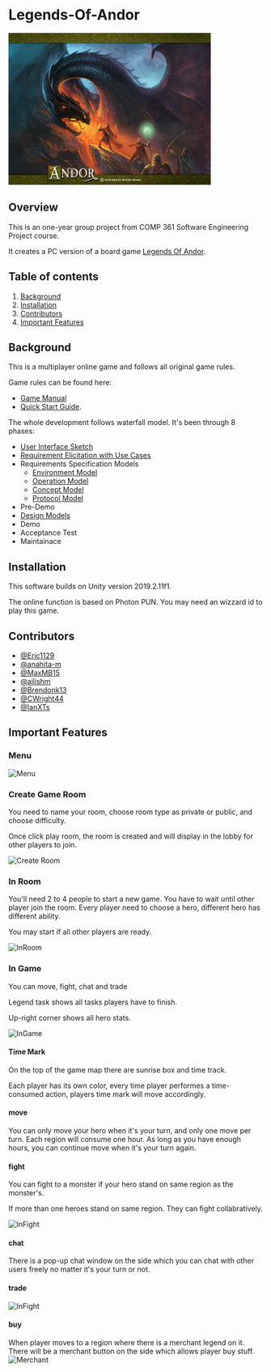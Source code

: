 # Legends-Of-Andor

<img src="https://raw.githubusercontent.com/Eric1129/Legends-Of-Andor/Re-format/AndorAssets/Andor_HP_Art_07_01.jpg" width="400" height="300">

## Overview
This is an one-year group project from COMP 361 Software Engineering Project course.

It creates a PC version of a board game [Legends Of Andor](http://legendsofandor.com). 

## Table of contents
1. [Background](#background)
2. [Installation](#installation)
3. [Contributors](#contributors)
4. [Important Features](#important-features)

## Background
This is a multiplayer online game and follows all original game rules.

Game rules can be found here: 

- [Game Manual](AndorAssets/Andor_Manual.pdf)
- [Quick Start Guide](AndorAssets/Andor_QuickStart.pdf).

The whole development follows waterfall model. It's been through 8 phases:

- [User Interface Sketch](Milestones/M1_UI_Sketch.pdf)
- [Requirement Elicitation with Use Cases](Milestones/M2_Use_Cases.pdf)
- Requirements Specification Models 
  - [Environment Model](Milestones/M3_Environment_Model.pdf)
  - [Operation Model](Milestones/M3_Operation_Model.pdf)
  - [Concept Model](Milestones/M3_Concept_Model.pdf)
  - [Protocol Model](Milestones/M3_Protocol_Model.jucm)
- Pre-Demo
- [Design Models](Milestones/M5_Design_Models.zip)
- Demo
- Acceptance Test
- Maintainace

## Installation
This software builds on Unity version 2019.2.11f1.

The online function is based on Photon PUN. You may need an wizzard id to play this game. 

## Contributors
- [@Eric1129](https://github.com/Eric1129) 
- [@anahita-m](https://github.com/anahita-m)
- [@MaxMB15](https://github.com/MaxMB15)
- [@ailishm](https://github.com/ailishm)
- [@Brendonk13](https://github.com/Brendonk13)
- [@CWright44](https://github.com/CWright44)
- [@IanXTs](https://github.com/IanXTs)

## Important Features

### Menu

![Menu](https://github.com/Eric1129/Legends-Of-Andor/raw/master/AndorAssets/MenuScene.png)

### Create Game Room

You need to name your room, choose room type as private or public, and choose difficulty. 

Once click play room, the room is created and will display in the lobby for other players to join.

![Create Room](./AndorAssets/CreateRoomScene.png)

### In Room

You'll need 2 to 4 people to start a new game. You have to wait until other player join the room. Every player need to choose a hero, different hero has different ability.

You may start if all other players are ready.

![InRoom](https://github.com/Eric1129/Legends-Of-Andor/raw/master/AndorAssets/InRoom.png)

### In Game

You can move, fight, chat and trade 

Legend task shows all tasks players have to finish. 

Up-right corner shows all hero stats. 


![InGame](https://github.com/Eric1129/Legends-Of-Andor/raw/master/AndorAssets/TimeMark.png)

#### Time Mark

On the top of the game map there are sunrise box and time track. 

Each player has its own color, every time player performes a time-consumed action, players time mark will move accordingly.

#### move

You can only move your hero when it's your turn, and only one move per turn. Each region will consume one hour.
As long as you have enough hours, you can continue move when it's your turn again. 

#### fight

You can fight to a monster if your hero stand on same region as the monster's. 

If more than one heroes stand on same region. They can fight collabratively.

![InFight](https://github.com/Eric1129/Legends-Of-Andor/raw/master/AndorAssets/TimeMark.png)

#### chat

There is a pop-up chat window on the side which you can chat with other users freely no matter it's your turn or not. 

#### trade

![InFight](https://github.com/Eric1129/Legends-Of-Andor/raw/master/AndorAssets/TimeMark.png)

#### buy

When player moves to a region where there is a merchant legend on it. There will be a merchant button on the side which allows player buy stuff.
![Merchant](https://github.com/Eric1129/Legends-Of-Andor/raw/master/AndorAssets/TimeMark.png)
